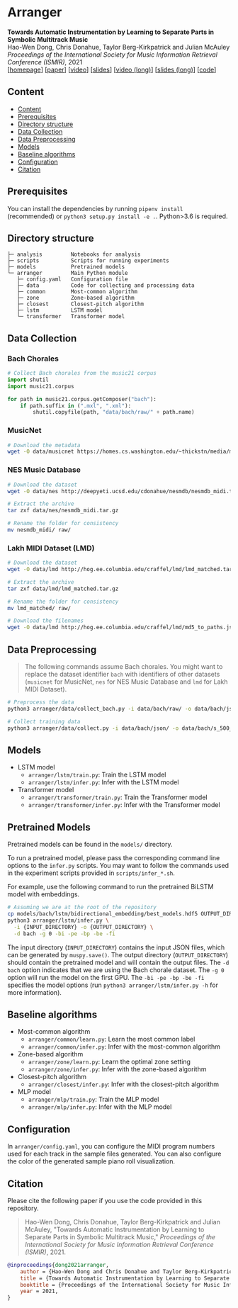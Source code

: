 # Arranger

__Towards Automatic Instrumentation by Learning to Separate Parts in Symbolic Multitrack Music__<br>
Hao-Wen Dong, Chris Donahue, Taylor Berg-Kirkpatrick and Julian McAuley<br>
_Proceedings of the International Society for Music Information Retrieval Conference (ISMIR)_, 2021<br>
[[homepage](https://salu133445.github.io/arranger/)]
[[paper](https://arxiv.org/pdf/2107.05916.pdf)]
[[video](https://youtu.be/-KncOGouAh8)]
[[slides](https://salu133445.github.io/arranger/pdf/arranger-ismir2021-slides.pdf)]
[[video (long)](https://youtu.be/RMhzOuHJ5UI)]
[[slides (long)](https://salu133445.github.io/arranger/pdf/arranger-research-exam-slides.pdf)]
[[code](https://github.com/salu133445/arranger)]

## Content

- [Content](#content)
- [Prerequisites](#prerequisites)
- [Directory structure](#directory-structure)
- [Data Collection](#data-collection)
- [Data Preprocessing](#data-preprocessing)
- [Models](#models)
- [Baseline algorithms](#baseline-algorithms)
- [Configuration](#configuration)
- [Citation](#citation)


## Prerequisites

You can install the dependencies by running `pipenv install` (recommended) or `python3 setup.py install -e .`. Python>3.6 is required.

## Directory structure

```text
├─ analysis         Notebooks for analysis
├─ scripts          Scripts for running experiments
├─ models           Pretrained models
└─ arranger         Main Python module
   ├─ config.yaml   Configuration file
   ├─ data          Code for collecting and processing data
   ├─ common        Most-common algorithm
   ├─ zone          Zone-based algorithm
   ├─ closest       Closest-pitch algorithm
   ├─ lstm          LSTM model
   └─ transformer   Transformer model
```

## Data Collection

### Bach Chorales

```python
# Collect Bach chorales from the music21 corpus
import shutil
import music21.corpus

for path in music21.corpus.getComposer("bach"):
    if path.suffix in (".mxl", ".xml"):
        shutil.copyfile(path, "data/bach/raw/" + path.name)
```

### MusicNet

```sh
# Download the metadata
wget -O data/musicnet https://homes.cs.washington.edu/~thickstn/media/musicnet_metadata.csv
```

### NES Music Database

```sh
# Download the dataset
wget -O data/nes http://deepyeti.ucsd.edu/cdonahue/nesmdb/nesmdb_midi.tar.gz

# Extract the archive
tar zxf data/nes/nesmdb_midi.tar.gz

# Rename the folder for consistency
mv nesmdb_midi/ raw/
```

### Lakh MIDI Dataset (LMD)

```sh
# Download the dataset
wget -O data/lmd http://hog.ee.columbia.edu/craffel/lmd/lmd_matched.tar.gz

# Extract the archive
tar zxf data/lmd/lmd_matched.tar.gz

# Rename the folder for consistency
mv lmd_matched/ raw/

# Download the filenames
wget -O data/lmd http://hog.ee.columbia.edu/craffel/lmd/md5_to_paths.json
```

## Data Preprocessing

> The following commands assume Bach chorales. You might want to replace the dataset identifier `bach` with identifiers of other datasets (`musicnet` for MusicNet, `nes` for NES Music Database and `lmd` for Lakh MIDI Dataset).

```sh
# Preprocess the data
python3 arranger/data/collect_bach.py -i data/bach/raw/ -o data/bach/json/ -j 1

# Collect training data
python3 arranger/data/collect.py -i data/bach/json/ -o data/bach/s_500_m_10/ -d bach -s 500 -m 10 -j 1
```

## Models

- LSTM model
  - `arranger/lstm/train.py`: Train the LSTM model
  - `arranger/lstm/infer.py`: Infer with the LSTM model
- Transformer model
  - `arranger/transformer/train.py`: Train the Transformer model
  - `arranger/transformer/infer.py`: Infer with the Transformer model

## Pretrained Models

Pretrained models can be found in the `models/` directory.

To run a pretrained model, please pass the corresponding command line options to the `infer.py` scripts. You may want to follow the commands used in the experiment scripts provided in `scripts/infer_*.sh`.

For example, use the following command to run the pretrained BiLSTM model with embeddings.

```sh
# Assuming we are at the root of the repository
cp models/bach/lstm/bidirectional_embedding/best_models.hdf5 OUTPUT_DIRECTORY
python3 arranger/lstm/infer.py \
  -i {INPUT_DIRECTORY} -o {OUTPUT_DIRECTORY} \
  -d bach -g 0 -bi -pe -bp -be -fi
```

The input directory (`INPUT_DIRECTORY`) contains the input JSON files, which can be generated by `muspy.save()`. The output directory (`OUTPUT_DIRECTORY`) should contain the pretrained model and will contain the output files. The `-d bach` option indicates that we are using the Bach chorale dataset. The `-g 0` option will run the model on the first GPU. The `-bi -pe -bp -be -fi` specifies the model options (run `python3 arranger/lstm/infer.py -h` for more information).

## Baseline algorithms

- Most-common algorithm
  - `arranger/common/learn.py`: Learn the most common label
  - `arranger/common/infer.py`: Infer with the most-common algorithm
- Zone-based algorithm
  - `arranger/zone/learn.py`: Learn the optimal zone setting
  - `arranger/zone/infer.py`: Infer with the zone-based algorithm
- Closest-pitch algorithm
  - `arranger/closest/infer.py`: Infer with the closest-pitch algorithm
- MLP model
  - `arranger/mlp/train.py`: Train the MLP model
  - `arranger/mlp/infer.py`: Infer with the MLP model

## Configuration

In `arranger/config.yaml`, you can configure the MIDI program numbers used for each track in the sample files generated. You can also configure the color of the generated sample piano roll visualization.

## Citation

Please cite the following paper if you use the code provided in this repository.

> Hao-Wen Dong, Chris Donahue, Taylor Berg-Kirkpatrick and Julian McAuley, "Towards Automatic Instrumentation by Learning to Separate Parts in Symbolic Multitrack Music," _Proceedings of the International Society for Music Information Retrieval Conference (ISMIR)_, 2021.

```bibtex
@inproceedings{dong2021arranger,
    author = {Hao-Wen Dong and Chris Donahue and Taylor Berg-Kirkpatrick and Julian McAuley},
    title = {Towards Automatic Instrumentation by Learning to Separate Parts in Symbolic Multitrack Music},
    booktitle = {Proceedings of the International Society for Music Information Retrieval Conference (ISMIR)},
    year = 2021,
}
```
